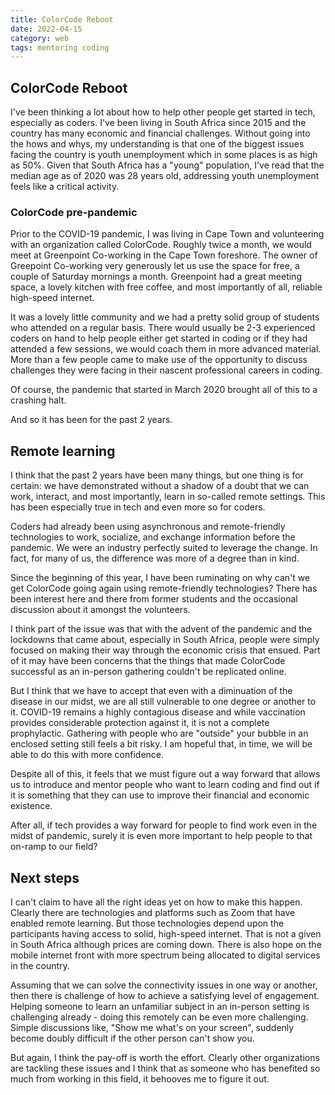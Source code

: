 ```yaml
---
title: ColorCode Reboot
date: 2022-04-15
category: web
tags: mentoring coding
---
```

## ColorCode Reboot

I've been thinking a lot about how to help other people get started in tech,
especially as coders.  I've been living in South Africa since 2015 and the
country has many economic and financial challenges.  Without going into the hows
and whys, my understanding is that one of the biggest issues facing the country
is youth unemployment which in some places is as high as 50%. Given that South
Africa has a "young" population, I've read that the median age as of 2020 was 28
years old, addressing youth unemployment feels like a critical activity.

### ColorCode pre-pandemic

Prior to the COVID-19 pandemic, I was living in Cape Town and volunteering with
an organization called ColorCode.  Roughly twice a month, we would meet at
Greenpoint Co-working in the Cape Town foreshore.  The owner of Greepoint
Co-working very generously let us use the space for free, a couple of Saturday
mornings a month. Greenpoint had a great meeting space, a lovely kitchen with
free coffee, and most importantly of all, reliable high-speed internet.

It was a lovely little community and we had a pretty solid group of students who
attended on a regular basis. There would usually be 2-3 experienced coders on
hand to help people either get started in coding or if they had attended a few
sessions, we would coach them in more advanced material.  More than a few people
came to make use of the opportunity to discuss challenges they were facing in
their nascent professional careers in coding.

Of course, the pandemic that started in March 2020 brought all of this to a
crashing halt.

And so it has been for the past 2 years.

## Remote learning

I think that the past 2 years have been many things, but one thing is for
certain: we have demonstrated without a shadow of a doubt that we can work,
interact, and most importantly, learn in so-called remote settings. This has
been especially true in tech and even more so for coders.

Coders had already been using asynchronous and remote-friendly technologies to
work, socialize, and exchange information before the pandemic. We were an
industry perfectly suited to leverage the change. In fact, for many of us, the
difference was more of a degree than in kind.

Since the beginning of this year, I have been ruminating on why can't we get
ColorCode going again using remote-friendly technologies? There has been
interest here and there from former students and the occasional discussion about
it amongst the volunteers.

I think part of the issue was that with the advent of the pandemic and the
lockdowns that came about, especially in South Africa, people were simply
focused on making their way through the economic crisis that ensued. Part of it
may have been concerns that the things that made ColorCode successful as an
in-person gathering couldn't be replicated online.

But I think that we have to accept that even with a diminuation of the disease
in our midst, we are all still vulnerable to one degree or another to it.
COVID-19 remains a highly contagious disease and while vaccination provides
considerable protection against it, it is not a complete prophylactic. Gathering
with people who are "outside" your bubble in an enclosed setting still feels a
bit risky. I am hopeful that, in time, we will be able to do this with more
confidence.

Despite all of this, it feels that we must figure out a way forward that allows
us to introduce and mentor people who want to learn coding and find out if it is
something that they can use to improve their financial and economic existence.

After all, if tech provides a way forward for people to find work even in the
midst of pandemic, surely it is even more important to help people to that
on-ramp to our field?

## Next steps

I can't claim to have all the right ideas yet on how to make this happen.
Clearly there are technologies and platforms such as Zoom that have enabled
remote learning. But those technologies depend upon the participants having
access to solid, high-speed internet. That is not a given in South Africa
although prices are coming down. There is also hope on the mobile internet front
with more spectrum being allocated to digital services in the country.

Assuming that we can solve the connectivity issues in one way or another, then
there is challenge of how to achieve a satisfying level of engagement. Helping
someone to learn an unfamiliar subject in an in-person setting is challenging
already - doing this remotely can be even more challenging.  Simple discussions
like, "Show me what's on your screen", suddenly become doubly difficult if the
other person can't show you.

But again, I think the pay-off is worth the effort. Clearly other organizations
are tackling these issues and I think that as someone who has benefited so much
from working in this field, it behooves me to figure it out.

